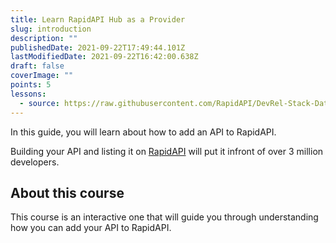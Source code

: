 ```yaml
---
title: Learn RapidAPI Hub as a Provider
slug: introduction
description: ""
publishedDate: 2021-09-22T17:49:44.101Z
lastModifiedDate: 2021-09-22T16:42:00.638Z
draft: false
coverImage: ""
points: 5
lessons:
  - source: https://raw.githubusercontent.com/RapidAPI/DevRel-Stack-Data/dev/learn/courses/rapidapi-hub-provider/modules/introduction/lessons/01-provide-api-rapidapi.md
---
```


<Lead>In this guide, you will learn about how to add an API to RapidAPI.</Lead>

<Callout>

  Building your API and listing it on [RapidAPI](https://RapidAPI.com/hub?utm_source=learn.RapidAPI.com&utm_medium=DevRel&utm_campaign=DevRel) will put it infront of over 3 million developers.

</Callout>

## About this course

This course is an interactive one that will guide you through understanding how you can add your API to RapidAPI.
